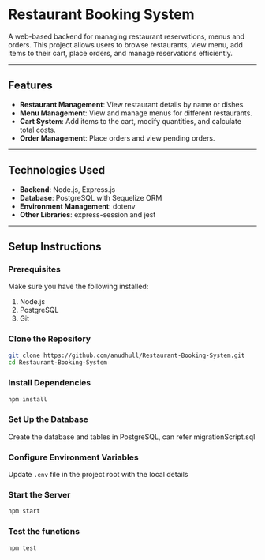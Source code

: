 # Restaurant Booking System

A web-based backend for managing restaurant reservations, menus and orders. This project allows users to browse restaurants, view menu, add items to their cart, place orders, and manage reservations efficiently.

---

## Features
- **Restaurant Management**: View restaurant details by name or dishes.
- **Menu Management**: View and manage menus for different restaurants.
- **Cart System**: Add items to the cart, modify quantities, and calculate total costs.
- **Order Management**: Place orders and view pending orders.

---

## Technologies Used
- **Backend**: Node.js, Express.js
- **Database**: PostgreSQL with Sequelize ORM
- **Environment Management**: dotenv
- **Other Libraries**: express-session and jest

---

## Setup Instructions

### Prerequisites
Make sure you have the following installed:
1. Node.js
2. PostgreSQL
3. Git

### Clone the Repository
```bash
git clone https://github.com/anudhull/Restaurant-Booking-System.git
cd Restaurant-Booking-System
```

### Install Dependencies
```bash
npm install
```

### Set Up the Database
Create the database and tables in PostgreSQL, can refer migrationScript.sql

### Configure Environment Variables
Update `.env` file in the project root with the local details

### Start the Server
```bash
npm start
```

### Test the functions
```bash
npm test
```


